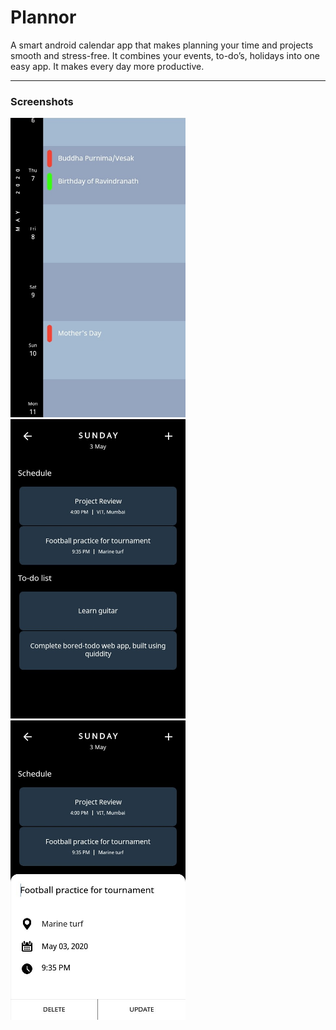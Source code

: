 # Plannor
A smart android calendar app that makes planning your time and projects smooth and stress-free. It combines your events, to-do’s, holidays into one easy app. It makes every day more productive.

---
### Screenshots
<div>
	<img src="./screenshots/main.jpg" width="280"/>
	<img src="./screenshots/list.jpg" width="280"/>
	<img src="./screenshots/form.jpg" width="280"/>
</div>
